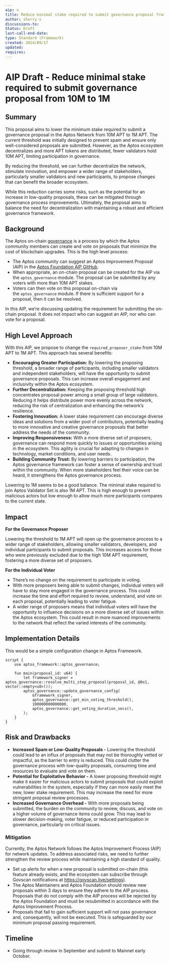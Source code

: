 ```yaml
---
aip: x
title: Reduce minimal stake required to submit governance proposal from 10M to 1M
author: sherry-x
discussions-to: 
Status: Draft
last-call-end-date:
type: Standard (Framework)
created: 2024/09/17
updated: 
requires:
---
```


# AIP Draft - Reduce minimal stake required to submit governance proposal from 10M to 1M

## Summary

This proposal aims to lower the minimum stake required to submit a governance proposal in the Aptos Network from 10M APT to 1M APT. The current threshold was initially designed to prevent spam and ensure only well-considered proposals are submitted. However, as the Aptos ecosystem decentralizes and more APT tokens are distributed, fewer validators hold 10M APT, limiting participation in governance.

By reducing the threshold, we can further decentralize the network, stimulate innovation, and empower a wider range of stakeholders, particularly smaller validators and new participants, to propose changes that can benefit the broader ecosystem.

While this reduction carries some risks, such as the potential for an increase in low-quality proposals, these can be mitigated through governance process improvements. Ultimately, the proposal aims to balance the need for decentralization with maintaining a robust and efficient governance framework.

## Background

The Aptos on-chain [governance](https://aptos.dev/en/network/blockchain/governance) is a process by which the Aptos community members can create and vote on proposals that minimize the cost of blockchain upgrades. This is the high level process:

- The Aptos community can suggest an Aptos Improvement Proposal (AIP) in the [Aptos Foundation AIP GitHub](https://github.com/aptos-foundation/AIPs).
- When appropriate, an on-chain proposal can be created for the AIP via the `aptos_governance` module. The proposal can be submitted by any voters with more than 10M APT stakes.
- Voters can then vote on this proposal on-chain via the `aptos_governance` module. If there is sufficient support for a proposal, then it can be resolved.

In this AIP, we’re discussing updating the requirement for submitting the on-chain proposal. It does not impact who can suggest an AIP, nor who can vote for a proposal.

## High Level Approach

With this AIP, we propose to change the `required_proposer_stake` from 10M APT to 1M APT. This approach has several benefits:

- **Encouraging Greater Participation:** By lowering the proposing threshold, a broader range of participants, including smaller validators and independent stakeholders, will have the opportunity to submit governance proposals. This can increase overall engagement and inclusivity within the Aptos ecosystem.
- **Further Decentralization:** Keeping the proposing threshold high concentrates proposal power among a small group of large validators. Reducing it helps distribute power more evenly across the network, reducing the risk of centralization and enhancing the network’s resilience.
- **Fostering Innovation:** A lower stake requirement can encourage diverse ideas and solutions from a wider pool of contributors, potentially leading to more innovative and creative governance proposals that better address the needs of the community.
- **Improving Responsiveness:** With a more diverse set of proposers, governance can respond more quickly to issues or opportunities arising in the ecosystem. This agility is crucial for adapting to changes in technology, market conditions, and user needs.
- **Building Community Trust:** By lowering barriers to participation, the Aptos governance framework can foster a sense of ownership and trust within the community. When more stakeholders feel their voice can be heard, it strengthens the Aptos governance process.

Lowering to 1M seems to be a good balance. The minimal stake required to join Aptos Validator Set is also 1M APT. This is high enough to prevent malicious actors but low enough to allow much more participants compares to the current state. 

## Impact

**For the Governance Proposer** 

Lowering the threshold to 1M APT will open up the governance process to a wider range of stakeholders, allowing smaller validators, developers, and individual participants to submit proposals. This increases access for those who were previously excluded due to the high 10M APT requirement, fostering a more diverse set of proposers.

**For the Individual Voter**

- There’s no change on the requirement to participate in voting.
- With more proposers being able to submit changes, individual voters will have to stay more engaged in the governance process. This could increase the time and effort required to review, understand, and vote on each proposal, potentially leading to voter fatigue.
- A wider range of proposers means that individual voters will have the opportunity to influence decisions on a more diverse set of issues within the Aptos ecosystem. This could result in more nuanced improvements to the network that reflect the varied interests of the community.

## Implementation Details

This would be a simple configuration change in Aptos Framework. 

```
script {
    use aptos_framework::aptos_governance;

    fun main(proposal_id: u64) {
        let framework_signer = aptos_governance::resolve_multi_step_proposal(proposal_id, @0x1, vector::empty<u8>());
        aptos_governance::update_governance_config(
            &framework_signer,
            aptos_governance::get_min_voting_threshold(),
            100000000000000,
            aptos_governance::get_voting_duration_secs(),
        );
    }
}
```

## Risk and Drawbacks

- **Increased Spam or Low-Quality Proposals -** Lowering the threshold could lead to an influx of proposals that may not be thoroughly vetted or impactful, as the barrier to entry is reduced. This could clutter the governance process with low-quality proposals, consuming time and resources to evaluate and vote on them.
- **Potential for Exploitative Behavior -** A lower proposing threshold might make it easier for malicious actors to submit proposals that could exploit vulnerabilities in the system, especially if they can more easily meet the new, lower stake requirement. This may increase the need for more stringent proposal review processes.
- **Increased Governance Overhead -** With more proposals being submitted, the burden on the community to review, discuss, and vote on a higher volume of governance items could grow. This may lead to slower decision-making, voter fatigue, or reduced participation in governance, particularly on critical issues.

### Mitigation
Currently, the Aptos Network follows the Aptos Improvement Process (AIP) for network updates. To address associated risks, we need to further strengthen the review process while maintaining a high standard of quality.

- Set up alerts for when a new proposal is submitted on-chain (this feature already exists, and the ecosystem can subscribe through Govscan notifications at https://govscan.live/settings).
- The Aptos Maintainers and Aptos Foundation should review new proposals within 3 days to ensure they adhere to the AIP process. Proposals that do not comply with the AIP process will be rejected by the Aptos Foundation and must be resubmitted in accordance with the Aptos Improvement Process.
- Proposals that fail to gain sufficient support will not pass governance and, consequently, will not be executed. This is safeguarded by our minimum proposal passing requirement.

## Timeline

- Going through review in September and submit to Mainnet early October.
